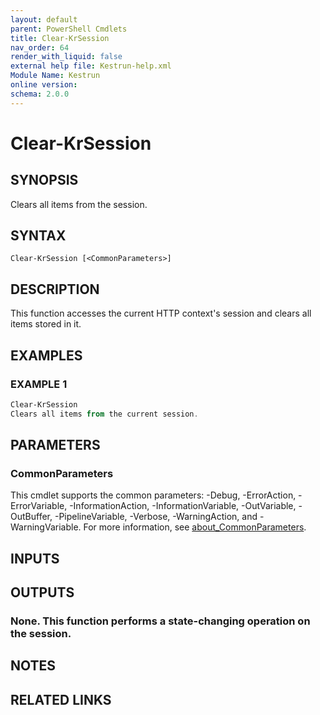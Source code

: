 ```yaml
---
layout: default
parent: PowerShell Cmdlets
title: Clear-KrSession
nav_order: 64
render_with_liquid: false
external help file: Kestrun-help.xml
Module Name: Kestrun
online version:
schema: 2.0.0
---
```


# Clear-KrSession

## SYNOPSIS
Clears all items from the session.

## SYNTAX

```
Clear-KrSession [<CommonParameters>]
```

## DESCRIPTION
This function accesses the current HTTP context's session and clears all items stored in it.

## EXAMPLES

### EXAMPLE 1
```powershell
Clear-KrSession
Clears all items from the current session.
```

## PARAMETERS

### CommonParameters
This cmdlet supports the common parameters: -Debug, -ErrorAction, -ErrorVariable, -InformationAction, -InformationVariable, -OutVariable, -OutBuffer, -PipelineVariable, -Verbose, -WarningAction, and -WarningVariable. For more information, see [about_CommonParameters](http://go.microsoft.com/fwlink/?LinkID=113216).

## INPUTS

## OUTPUTS

### None. This function performs a state-changing operation on the session.
## NOTES

## RELATED LINKS
